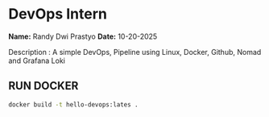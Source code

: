 # DevOps Intern
**Name:** Randy Dwi Prastyo
**Date:** 10-20-2025

Description : A simple DevOps, Pipeline using Linux, Docker, Github, Nomad and Grafana Loki

## RUN DOCKER
```bash
docker build -t hello-devops:lates .
